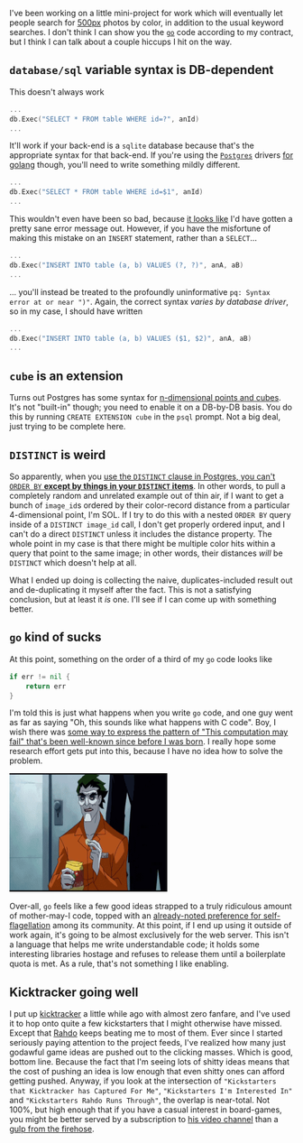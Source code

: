I've been working on a little mini-project for work which will eventually let people search for [500px](https://500px.com/) photos by color, in addition to the usual keyword searches. I don't think I can show you the [`go`](http://golang.org/) code according to my contract, but I think I can talk about a couple hiccups I hit on the way.

## `database/sql` variable syntax is DB-dependent

This doesn't always work

```go
...
db.Exec("SELECT * FROM table WHERE id=?", anId)
...
```

It'll work if your back-end is a `sqlite` database because that's the appropriate syntax for that back-end. If you're using the [`Postgres`](http://www.postgresql.org/) drivers [for golang](https://github.com/lib/pq) though, you'll need to write something mildly different.

```go
...
db.Exec("SELECT * FROM table WHERE id=$1", anId)
...
```

This wouldn't even have been so bad, because [it looks like](http://stackoverflow.com/questions/31194630/go-sql-syntax-error) I'd have gotten a pretty sane error message out. However, if you have the misfortune of making this mistake on an `INSERT` statement, rather than a `SELECT`...

```go
...
db.Exec("INSERT INTO table (a, b) VALUES (?, ?)", anA, aB)
...
```

... you'll instead be treated to the profoundly uninformative `pq: Syntax error at or near ")"`. Again, the correct syntax *varies by database driver*, so in my case, I should have written

```go
...
db.Exec("INSERT INTO table (a, b) VALUES ($1, $2)", anA, aB)
...
```

## `cube` is an extension

Turns out Postgres has some syntax for [n-dimensional points and cubes](http://www.postgresql.org/docs/9.1/static/cube.html). It's not "built-in" though; you need to enable it on a DB-by-DB basis. You do this by running `CREATE EXTENSION cube` in the `psql` prompt. Not a big deal, just trying to be complete here.

## `DISTINCT` is weird

So apparently, when you [use the `DISTINCT` clause in Postgres, you can't `ORDER BY` **except by things in your `DISTINCT` items**](http://stackoverflow.com/questions/10261627/how-to-order-distinct-tuples-in-a-postgresql-query). In other words, to pull a completely random and unrelated example out of thin air, if I want to get a bunch of `image_id`s ordered by their color-record distance from a particular 4-dimensional point, I'm SOL. If I try to do this with a nested `ORDER BY` query inside of a `DISTINCT image_id` call, I don't get properly ordered input, and I can't do a direct `DISTINCT` unless it includes the distance property. The whole point in my case is that there might be multiple color hits within a query that point to the same image; in other words, their distances *will* be `DISTINCT` which doesn't help at all.

What I ended up doing is collecting the naive, duplicates-included result out and de-duplicating it myself after the fact. This is not a satisfying conclusion, but at least it *is* one. I'll see if I can come up with something better.

## `go` kind of sucks

At this point, something on the order of a third of my `go` code looks like

```go
if err != nil {
	return err
}
```

I'm told this is just what happens when you write `go` code, and one guy went as far as saying "Oh, this sounds like what happens with C code". Boy, I wish there was [some way to express the pattern of "This computation may fail" that's been well-known since before I was born](https://en.wikipedia.org/wiki/Monad_%28functional_programming%29). I really hope some research effort gets put into this, because I have no idea how to solve the problem.

![The Joker eating some chips in a deadpan fashion](/static/img/joker-chips.gif)

Over-all, `go` feels like a few good ideas strapped to a truly ridiculous amount of mother-may-I code, topped with an [already-noted preference for self-flagellation](/posts/arbitrary-update-4701#the-go-problem) among its community. At this point, if I end up using it outside of work again, it's going to be almost exclusively for the web server. This isn't a language that helps me write understandable code; it holds some interesting libraries hostage and refuses to release them until a boilerplate quota is met. As a rule, that's not something I like enabling.

## Kicktracker going well

I put up [kicktracker](https://github.com/Inaimathi/kicktracker) a little while ago with almost zero fanfare, and I've used it to hop onto quite a few kickstarters that I might otherwise have missed. Except that [Rahdo](https://www.youtube.com/user/rahdo/videos) keeps beating me to most of them. Ever since I started seriously paying attention to the project feeds, I've realized how many just godawful game ideas are pushed out to the clicking masses. Which is good, bottom line. Because the fact that I'm seeing lots of shitty ideas means that the cost of pushing an idea is low enough that even shitty ones can afford getting pushed. Anyway, if you look at the intersection of `"Kickstarters that Kicktracker has Captured For Me"`, `"Kickstarters I'm Interested In"` and `"Kickstarters Rahdo Runs Through"`, the overlap is near-total. Not 100%, but high enough that if you have a casual interest in board-games, you might be better served by a subscription to [his video channel](https://www.youtube.com/user/rahdo) than a [gulp from the firehose](http://kicktracker.inaimathi.ca/board-games).
